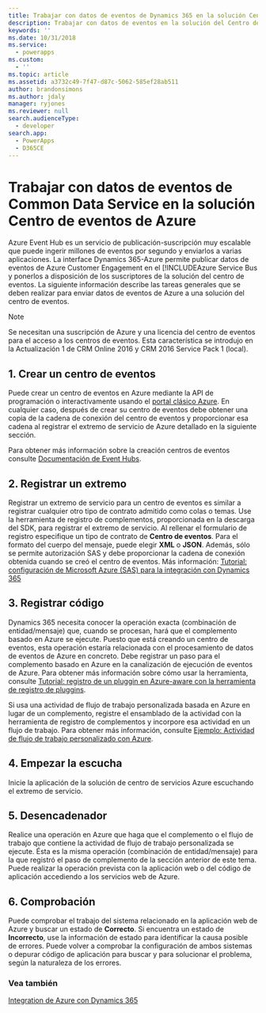 ```yaml
---
title: Trabajar con datos de eventos de Dynamics 365 en la solución Centro de eventos de Azure (Common Data Service) | Microsoft Docs
description: Trabajar con datos de eventos en la solución del Centro de eventos de Azure
keywords: ''
ms.date: 10/31/2018
ms.service:
  - powerapps
ms.custom:
  - ''
ms.topic: article
ms.assetid: a3732c49-7f47-d87c-5062-585ef28ab511
author: brandonsimons
ms.author: jdaly
manager: ryjones
ms.reviewer: null
search.audienceType:
  - developer
search.app:
  - PowerApps
  - D365CE
---
```


# <a name="work-with-common-data-service-event-data-in-your-azure-event-hub-solution"></a>Trabajar con datos de eventos de Common Data Service en la solución Centro de eventos de Azure

Azure Event Hub es un servicio de publicación-suscripción muy escalable que puede ingerir millones de eventos por segundo y enviarlos a varias aplicaciones. La interface Dynamics 365-Azure permite publicar datos de eventos de Azure Customer Engagement en el [!INCLUDEAzure Service Bus y ponerlos a disposición de los suscriptores de la solución del centro de eventos. La siguiente información describe las tareas generales que se deben realizar para enviar datos de eventos de Azure a una solución del centro de eventos.  
  
> [!NOTE]
>  Se necesitan una suscripción de Azure y una licencia del centro de eventos para el acceso a los centros de eventos. Esta característica se introdujo en la Actualización 1 de CRM Online 2016 y CRM 2016 Service Pack 1 (local).
  
## <a name="1-create-an-event-hub"></a>1. Crear un centro de eventos  
 Puede crear un centro de eventos en Azure mediante la API de programación o interactivamente usando el [portal clásico Azure](https://manage.windowsazure.com). En cualquier caso, después de crear su centro de eventos debe obtener una copia de la cadena de conexión del centro de eventos y proporcionar esa cadena al registrar el extremo de servicio de Azure detallado en la siguiente sección.  
  
 Para obtener más información sobre la creación centros de eventos consulte [Documentación de Event Hubs](https://azure.microsoft.com/en-us/documentation/services/event-hubs/).  
  
## <a name="2-register-an-endpoint"></a>2. Registrar un extremo  
 Registrar un extremo de servicio para un centro de eventos es similar a registrar cualquier otro tipo de contrato admitido como colas o temas. Use la herramienta de registro de complementos, proporcionada en la descarga del SDK, para registrar el extremo de servicio.  Al rellenar el formulario de registro especifique un tipo de contrato de **Centro de eventos**. Para el formato del cuerpo del mensaje, puede elegir **XML** o **JSON**. Además, sólo se permite autorización SAS y debe proporcionar la cadena de conexión obtenida cuando se creó el centro de eventos. Más información: [Tutorial: configuración de Microsoft Azure (SAS) para la integración con Dynamics 365](walkthrough-configure-azure-sas-integration.md)  
  
## <a name="3-register-code"></a>3. Registrar código  
 Dynamics 365 necesita conocer la operación exacta (combinación de entidad/mensaje) que, cuando se procesan, hará que el complemento basado en Azure se ejecute. Puesto que está creando un centro de eventos, esta operación estaría relacionada con el procesamiento de datos de eventos de Azure en concreto. Debe registrar un paso para el complemento basado en Azure en la canalización de ejecución de eventos de Azure.  Para obtener más información sobre cómo usar la herramienta, consulte [Tutorial: registro de un pluggin en Azure-aware con la herramienta de registro de pluggins](walkthrough-register-azure-aware-plug-in-using-plug-in-registration-tool.md).  
  
 Si usa una actividad de flujo de trabajo personalizada basada en Azure en lugar de un complemento, registre el ensamblado de la actividad con la herramienta de registro de complementos y incorpore esa actividad en un flujo de trabajo. Para obtener más información, consulte [Ejemplo: Actividad de flujo de trabajo personalizado con Azure](/dynamics365/customer-engagement/developer/sample-azure-aware-custom-workflow-activity).
  
## <a name="4-start-listening"></a>4. Empezar la escucha  
 Inicie la aplicación de la solución de centro de servicios Azure escuchando el extremo de servicio.  
  
## <a name="5-trigger"></a>5. Desencadenador  
 Realice una operación en Azure que haga que el complemento o el flujo de trabajo que contiene la actividad de flujo de trabajo personalizada se ejecute. Ésta es la misma operación (combinación de entidad/mensaje) para la que registró el paso de complemento de la sección anterior de este tema. Puede realizar la operación prevista con la aplicación web o del código de aplicación accediendo a los servicios web de Azure.  
  
## <a name="6-verification"></a>6. Comprobación  
 Puede comprobar el trabajo del sistema relacionado en la aplicación web de Azure y buscar un estado de **Correcto**. Si encuentra un estado de **Incorrecto**, use la información de estado para identificar la causa posible de errores. Puede volver a comprobar la configuración de ambos sistemas o depurar código de aplicación para buscar y para solucionar el problema, según la naturaleza de los errores.  
  
### <a name="see-also"></a>Vea también  
 [Integration de Azure con Dynamics 365](azure-integration.md)